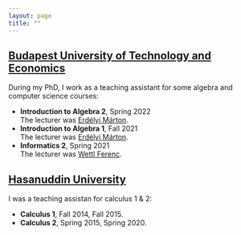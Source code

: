 ```yaml
---
layout: page
title: ""
---
```

## <u>Budapest University of Technology and Economics</u>
During my PhD, I work as a teaching assistant for some algebra and computer science courses:
* <b>Introduction to Algebra 2</b>, Spring 2022 <br>The lecturer was [Erdélyi Márton](https://math.bme.hu/~merdelyi/).
* <b>Introduction to Algebra 1</b>, Fall 2021 <br>The lecturer was [Erdélyi Márton](https://math.bme.hu/~merdelyi/).
* <b>Informatics 2</b>, Spring 2021 <br>The lecturer was [Wettl Ferenc](https://algebra.math.bme.hu/wettl-ferenc).

## <u>Hasanuddin University</u></h2>
I was a teaching assistan for calculus 1 & 2:
* <b>Calculus 1</b>, Fall 2014, Fall 2015.
* <b>Calculus 2</b>, Spring 2015, Spring 2020.

